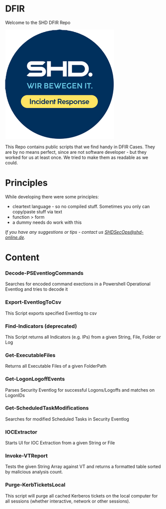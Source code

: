 # DFIR
Welcome to the SHD DFIR Repo

![SHD Logo](https://github.com/SHDSecOps/SHDSecOps/blob/main/shd-ir%20350px%20round%20trans.png)

This Repo contains public scripts that we find handy in DFIR Cases. 
They are by no means perfect, since are not software developer - but they worked for us at least once.
We tried to make them as readable as we could.



# Principles
While developing there were some principles:
- cleartext language - so no compiled stuff. Sometimes you only can copy/paste stuff via text
- function > form
- a dummy needs do work with this

*If you have any suggestions or tips - contact us SHDSecOps@shd-online.de.*

# Content

### Decode-PSEventlogCommands
Searches for encoded command exections in a Powershell Operational Eventlog and tries to decode it
### Export-EventlogToCsv
This Script exports specified Eventlog to csv
### Find-Indicators (deprecated)
This Script returns all Indicators (e.g. IPs) from a given String, File, Folder or Log
### Get-ExecutableFiles
Returns all Executable Files of a given FolderPath
### Get-LogonLogoffEvents
Parses Security Eventlog for successful Logons/Logoffs and matches on LogonIDs
### Get-ScheduledTaskModifications
Searches for modified Scheduled Tasks in Security Eventlog
### IOCExtractor
Starts UI for IOC Extraction from a given String or File
### Invoke-VTReport
Tests the given String Array against VT and returns a formatted table sorted by malicious analysis count.
### Purge-KerbTicketsLocal
This script will purge all cached Kerberos tickets on the local computer for all sessions (whether interactive, network or other sessions).



